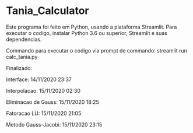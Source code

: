 # Tania_Calculator
Este programa foi feito em Python, usando a plataforma Streamlit. Para executar o codigo, instalar Python 3.6 ou superior, Streamlit e suas dependencias.

Commando para executar o codigo via prompt de commando: streamlit run calc_tania.py


Finalizado:

Interface: 14/11/2020 23:37

Interpolacao: 15/11/2020 02:30

Eliminacao de Gauss: 15/11/2020 18:25

Fatoracao LU: 15/11/2020 21:05

Metodo Gauss-Jacobi: 15/11/2020 23:15